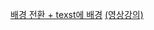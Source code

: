 [배경 전환 + texst에 배경](https://kim-seungmin.github.io/css/%EB%B0%B0%EA%B2%BD%20%EC%A0%84%ED%99%98%20%2B%20text%EC%97%90%20%EB%B0%B0%EA%B2%BD/index.html) [(영상강의)](https://youtu.be/jPynh2Ul4Aw?si=L7Gu_4H4FsEeK0_j)
